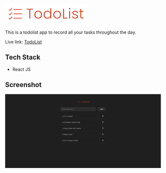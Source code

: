 ![TodoList Logo](./src/images/todolist-full-logo.png)

This is a todolist app to record all your tasks throughout the day.

Live link: [TodoList](https://todo-list-react-sd.herokuapp.com/)


## Tech Stack

 - React JS

## Screenshot

![TodoList App Screenshot](./src/images/todolist-app-ss.png)

